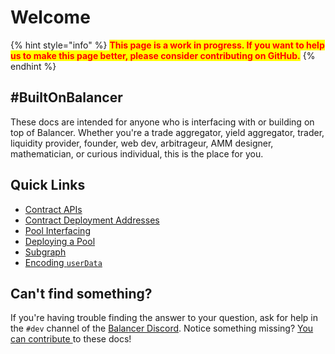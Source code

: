# Welcome

{% hint style="info" %}
<mark style="color:red;">**This page is a work in progress. If you want to help us to make this page better, please consider contributing on GitHub.**</mark>
{% endhint %}

## #BuiltOnBalancer

These docs are intended for anyone who is interfacing with or building on top of Balancer. Whether you're a trade aggregator, yield aggregator, trader, liquidity provider, founder, web dev, arbitrageur, AMM designer, mathematician, or curious individual, this is the place for you.

## Quick Links

* [Contract APIs](references/contracts/apis/)
* [Contract Deployment Addresses](references/valuing-balancer-lp-tokens/deployment-addresses.md)
* [Pool Interfacing](resources/pool-interfacing/)
* [Deploying a Pool](resources/deploy-pools-from-factory/)
* [Subgraph](references/subgraphs.md)
* [Encoding `userData`](helpers/encoding.md)

## Can't find something?

If you're having trouble finding the answer to your question, ask for help in the `#dev` channel of the [Balancer Discord](https://discord.balancer.fi). Notice something missing? [You can contribute ](https://github.com/balancer-labs/docs-developers)to these docs!
